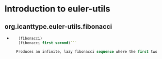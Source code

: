 # Introduction to euler-utils

## org.icanttype.euler-utils.fibonacci

* ```clojure
     (fibonacci)
     (fibonacci first second)```

    Produces an infinite, lazy fibonacci sequence where the first two terms are `first` and `second`. Defaults to 0 and 1.